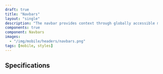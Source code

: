 ```yaml
---
draft: true
title: "Navbars"
layout: "single"
description: "The navbar provides context through globally accessible menu options."
components: true
component: Navbars
images:
  - "/img/mobile/headers/navbars.png"
tags: [mobile, styles]
---
```


## Specifications

